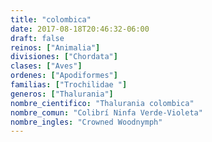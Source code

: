 ```yaml
---
title: "colombica"
date: 2017-08-18T20:46:32-06:00
draft: false
reinos: ["Animalia"]
divisiones: ["Chordata"]
clases: ["Aves"]
ordenes: ["Apodiformes"]
familias: ["Trochilidae "]
generos: ["Thalurania"]
nombre_cientifico: "Thalurania colombica"
nombre_comun: "Colibrí Ninfa Verde-Violeta"
nombre_ingles: "Crowned Woodnymph"
---
```

